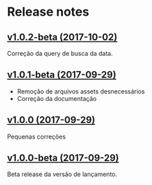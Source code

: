 # Release notes

## [v1.0.2-beta (2017-10-02)](https://github.com/tvufg/grade/releases/tag/v1.0.2-beta)

Correção da query de busca da data.

## [v1.0.1-beta (2017-09-29)](https://github.com/tvufg/grade/releases/tag/v1.0.1-beta)

* Remoção de arquivos assets desnecessários
* Correção da documentação

## [v1.0.0 (2017-09-29)](https://github.com/tvufg/grade/releases/tag/v1.0.0)

Pequenas correções

## [v1.0.0-beta (2017-09-29)](https://github.com/tvufg/grade/releases/tag/v1.0.0-beta)

Beta release da versão de lançamento.
